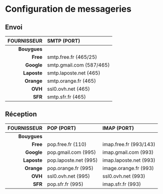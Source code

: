 # Configuration de messageries

## Envoi

|FOURNISSEUR|SMTP (PORT)|
|--:|:--|
|**Bouygues**||
|**Free**|smtp.free.fr (465/25)|
|**Google**|smtp.gmail.com (587/465)|
|**Laposte**|smtp.laposte.net (465)|
|**Orange**|smtp.orange.fr (465)|
|**OVH**|ssl0.ovh.net (465)|
|**SFR**|smtp.sfr.fr (465)|

## Réception

|FOURNISSEUR|POP (PORT)|IMAP (PORT)|
|--:|:--|:--|
|**Bouygues**|||
|**Free**|pop.free.fr (110)|imap.free.fr (993/143)|
|**Google**|pop.gmail.com (995)|imap.gmail.com (993)|
|**Laposte**|pop.laposte.net (995)|imap.laposte.net (993)|
|**Orange**|pop.orange.fr (995)|image.orange.fr (993)|
|**OVH**|ssl0.ovh.net (995)|ssl0.ovh.net (993)|
|**SFR**|pop.sfr.fr (995)|imap.sfr.fr (993)|

